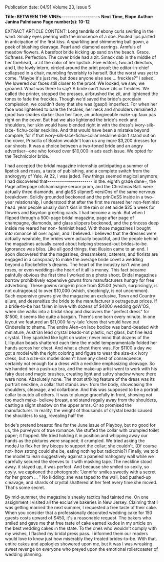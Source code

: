 Publication date: 04/91
Volume 23, Issue 5

**Title: BETWEEN THE VINEs------------------~ Next Time, Elope**
**Author: Janina Palmisano**
**Page number(s): 10-12**

EXTRACT ARTICLE CONTENT:
Long tendrils of ebony curls 
swirling in the wind. Smoky eyes 
peering with the innocence of a 
doe. Pouted lips parted in 
anticipation of the first kiss. A sparkling and 
shimmering ball gown, a peek of blushing 
cleavage. Pearl and· diamond earrings. Armfuls 
of meadow flowers. A barefoot bride kicking up 
sand on the beach. Grace. Softness. Perfection. 
The cover bride had a zit. 
Smack dab in the middle of her forehead,. a zit the color 
of her lipstick. Five editors, two art directors, and I, the lowly 
intern, circled around the print proof; the editor-in-chief 
collapsed in a chair, mumbling feverishly to herself. But the 
worst was yet to come. "Maybe it's just me, but does anyone 
else see ... freckles?" I asked. We lowered our faces still closer 
to the proof. We looked, we saw, we groaned. What was 
there to say? A bride can't have zits or freckles. 
We called the printer, stopped the presses, airbrushed the 
zit, and lightened the tones to fade the freckles. Though we'd 
saved the bride's porcelain complexion, we couldn't deny 
that she was (gasp!) imperfect. For when her face was 
lightened to pale the freckles, her neck and shoulders 
remained a good two shades darker than her face, an 
unforgiveable make-up faux pas right on the cover. But had 
we also lightened the bride's neck and shoulders, her skin 
would have blended right in with the dress's ivory-silk-lace-
fichu-collar neckline. And that would have been a mistake 
beyond compare, for if that ivory-silk-lace-fichu-collar 
neckline didn't stand out on the cover, Priscilla of Boston 
wouldn't loan us any more $3,200 dresses for our shoots. It 
was a choice between a two-toned bride and an angry 
advertiser--one who forked over $10,000 in ads each issue. 
We opted for the Technicolor bride. 

I had accepted the bridal magazine internship 
anticipating a summer of lipstick and roses, a taste of 
publishing, and a complete switch from the androgyny of 
Yale. At 22, I was jaded. Few things seemed magical 
anymore; I had discovered that----------------------- in 
the. eighth grade dane~, the Page aifterpage oifchamnagne 
seruor prom, and the Christmas 
Ball. were actually three diamonds, and glaSS slipnerS 
versiOns of the same nervous 
breakdown. Solidly grounded beckoned and the prinCeSS inside 
in a two-year relationship, I 
understood that after the first me reared her non-feminist head. 
year people usually don't kiss 
in the rain or set aside $25 a week for flowers and Boynton 
greeting cards. I had become a cynk. 
But when I flipped through a 500-page bridal magazine, 
page after page of champagne, diamonds, and glass slippers 
beckoned, and the princess deep inside me reared her non-
feminist head. With those magazines I bought into romance 
all over again, and I believed. I believed that the dresses were 
actually wearable, the brides were actually beautiful, and the 
people behind the magazines actually cared about helping 
stressed-out brides-to-be. Ignorance was bliss. 
Like all good things, that illusion came to an end. I soon 
discovered that the magazines, dressmakers, caterers, and 
florists are engaged in a conspiracy to make the average bride 
covet a wedding beyond a Rockefeller's dreams. The heart of 
the industry isn't wine and roses, or even weddings-the 
heart of it all is money. This fact became painfully obvious 
the first time I worked on a photo shoot. Bridal magazines 
borrow prohibitively expensive gowns from manufacturers 
hungry for free advertising. These gowns range in price from 
$2500 (which, surprisingly, is not outrageous) to over 
$10,000 (which, shockingly, is not uncommon). Such 
expensive gowns give the magazine an exclusive, Town and 
Country allure, and desensitize the bride to the 
manufacturer's outrageous prices. If a bride-to-be has fallen 
in love with dozens of $4000 
wedding goW'OS, when she 
walks into a bridal shop and 
discovers the "perfect dress" 
for $1500, it seems like quite a 
bargain. There's one born 
every minute. 
In one layout we featured 
an $11,000 fairy-tale 'dress that 
would have put Cinderella to shame. The entire Alen~on lace 
bodice was band-beaded with miniature, Austrian lead crystal 
beads-not plastic, not glass, but fine lead crystal. They 
sparkled like light on water; never mind that dozens of the 
Lilliputian beads shattered each time the model 
temperamentally folded her hands across her chest. And what 
a chest there was. For $1100 a day we got a model with the 
right coloring and figure to wear the size-six ivory dress, but 
a size-six model doesn't have any chest of consequence, 
certainly not enough for a dress with a neckline emphasizing 
cleavage. So we handed her a push-up bra, and the make-up 
artist went to work with his fairy dust and magic brushes, 
creating light and sultry shadow where there were none. 
Absolutely none. 
The most striking feature of the dress was its portrait 
neckline, a collar that stands aw~ from the body, showcasing 
the shoulders, cleavage, and collarbone. And this was 
supposed to be a portrait collar to outdo all others. It was to 
plunge gracefully in front, showing not too much make-
believe breast, and stand regally away from the shoulders, 
casting a slight shadow on the upper arms. Or so promised 
the manufacturer. In reality, the weight of thousands of 
crystal beads caused the shoulders to sag, revealing half the


bride's pretend breasts: fine for the 
June issue of Playboy, but no good for 
us, the purveyors of true romance. We 
stuffed the collar with crumpled toilet 
paper; it flopped. We tried holding it in 
position and whipping away our hands 
as the pictures were snapped; it 
crumpled. We tried asking the modeJ to 
flex her tiny biceps to support the 
collar; she couldn't. (Of course not-
how strong could she be, eating nothing 
but radicchio?) Finally, we told the 
model to lean suggestively against a 
paneled mahogany wall while we 
carefully secured the sleeves to it with 
masking tape. The neckline stood away. 
it stayed up, it was perfect. And 
because she smiled so sexily, so coyly. 
we captioned the photograph: "Jennifer 
smiles sweetly with a secret for her 
groom ... " No kidding: she was taped to 
the wall, bad pushed-up cleavage, and 
shards of crystal shattered at her feet 
every time she moved. That's some 
secret. 

By mid-summer, the magazine's 
sneaky tactics had tainted me. On one 
assignment I visited all the exclusive 
bakeries in New Jersey. Claiming that I 
was getting married the next summer, I 
requested a free taste of their cake. 
When 
you 
consider 
that 
a 
professionally decorated wedding cake 
for 150 guests costs upward of $450, 
it's a reasonable request. The bakers 
who smiled and gave me that free taste 
of cake earned kudos in my article on 
the best wedding cakes in the state. To 
the ones who wouldn't comply with my 
wishes, I flashed my bridal press pass. I 
informed them our readers would love 
to know just how miserably they treated 
brides-to-be. With that. entire cakes and 
apologies showered upon me, but it was 
I was wreaking sweet 
revenge on everyone 
who preyed upon the 
emotional 
rollercoaster of 
wedding planning.